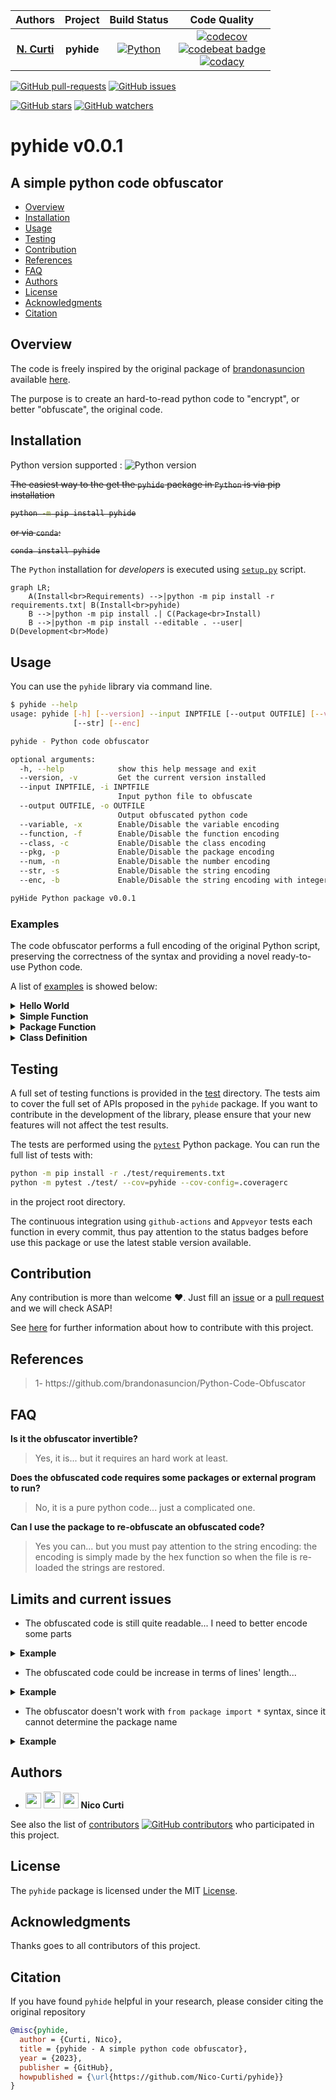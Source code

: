 | **Authors**  | **Project** |  **Build Status** | **Code Quality** |
|:------------:|:-----------:|:-----------------:|:----------------:|
| [**N. Curti**](https://github.com/Nico-Curti) | **pyhide** | [![Python](https://github.com/Nico-Curti/pyhide/actions/workflows/python.yml/badge.svg)](https://github.com/Nico-Curti/pyhide/actions/workflows/python.yml) | [![codecov](https://codecov.io/gh/Nico-Curti/pyhide/graph/badge.svg?token=ZPWQRWTsbf)](https://codecov.io/gh/Nico-Curti/pyhide) <br> [![codebeat badge](https://codebeat.co/badges/79b67ac3-8149-49e4-9901-06d69c696beb)](https://codebeat.co/projects/github-com-nico-curti-pyhide-main) <br> [![codacy](https://app.codacy.com/project/badge/Grade/34a48ad520ec4df2bdb1fc8df22da090)](https://app.codacy.com/gh/Nico-Curti/pyhide/dashboard?utm_source=gh&utm_medium=referral&utm_content=&utm_campaign=Badge_grade) |

[![GitHub pull-requests](https://img.shields.io/github/issues-pr/Nico-Curti/pyhide.svg?style=plastic)](https://github.com/Nico-Curti/pyhide/pulls)
[![GitHub issues](https://img.shields.io/github/issues/Nico-Curti/pyhide.svg?style=plastic)](https://github.com/Nico-Curti/pyhide/issues)

[![GitHub stars](https://img.shields.io/github/stars/Nico-Curti/pyhide.svg?label=Stars&style=social)](https://github.com/Nico-Curti/pyhide/stargazers)
[![GitHub watchers](https://img.shields.io/github/watchers/Nico-Curti/pyhide.svg?label=Watch&style=social)](https://github.com/Nico-Curti/pyhide/watchers)

# pyhide v0.0.1

## A simple python code obfuscator

* [Overview](#overview)
* [Installation](#installation)
* [Usage](#usage)
* [Testing](#testing)
* [Contribution](#contribution)
* [References](#references)
* [FAQ](#faq)
* [Authors](#authors)
* [License](#license)
* [Acknowledgments](#acknowledgments)
* [Citation](#citation)

## Overview

The code is freely inspired by the original package of [brandonasuncion](https://github.com/brandonasuncion) available [here](https://github.com/brandonasuncion/Python-Code-Obfuscator).

The purpose is to create an hard-to-read python code to "encrypt", or better "obfuscate", the original code.

## Installation

Python version supported : ![Python version](https://img.shields.io/badge/python-3.9|3.10|3.11-blue.svg)

~~The easiest way to the get the `pyhide` package in `Python` is via pip installation~~

<strike>

```bash
python -m pip install pyhide
```

</strike>

~~or via `conda`:~~

<strike>

```bash
conda install pyhide
```

</strike>

The `Python` installation for *developers* is executed using [`setup.py`](https://github.com/Nico-Curti/pyhide/blob/main/setup.py) script.

```mermaid
graph LR;
    A(Install<br>Requirements) -->|python -m pip install -r requirements.txt| B(Install<br>pyhide)
    B -->|python -m pip install .| C(Package<br>Install)
    B -->|python -m pip install --editable . --user| D(Development<br>Mode)
```

## Usage

You can use the `pyhide` library via command line.

```bash
$ pyhide --help
usage: pyhide [-h] [--version] --input INPTFILE [--output OUTFILE] [--variable] [--function] [--class] [--pkg] [--num]
              [--str] [--enc]

pyhide - Python code obfuscator

optional arguments:
  -h, --help            show this help message and exit
  --version, -v         Get the current version installed
  --input INPTFILE, -i INPTFILE
                        Input python file to obfuscate
  --output OUTFILE, -o OUTFILE
                        Output obfuscated python code
  --variable, -x        Enable/Disable the variable encoding
  --function, -f        Enable/Disable the function encoding
  --class, -c           Enable/Disable the class encoding
  --pkg, -p             Enable/Disable the package encoding
  --num, -n             Enable/Disable the number encoding
  --str, -s             Enable/Disable the string encoding
  --enc, -b             Enable/Disable the string encoding with integers to reduce the code length

pyHide Python package v0.0.1
```

### Examples

The code obfuscator performs a full encoding of the original Python script, preserving the correctness of the syntax and providing a novel ready-to-use Python code.

A list of [examples](https://github.com/Nico-Curti/pyhide/blob/main/examples) is showed below:

<details><summary><b>Hello World</b></summary>
<p>

<b>cmd</b>
```bash
pyhide --input hello_world.py --variable --function --class --pkg --num --str
```

<b>Original</b>

```python
#!/usr/bin/env python
# -*- coding: utf-8 -*-

print('Hello World', end='', flush=True)
```

<b>Obfuscated</b>

```python
__ = ((((((()==[])+(()==()))<<((()==[])+(()==()))))<<((()==[])+(()==())))+(((((((((((()==[])+(()==()))<<((()==[])+(()==()))))<<((()==[])+(()==()))))<<((()==[])+(()==()))))<<((()==[])+(()==()))))<<((()==[])+(()==())))+(((((((((((((()==[])+(()==()))<<((()==[])+(()==()))))<<((()==[])+(()==()))))<<((()==[])+(()==()))))<<((()==[])+(()==()))))<<((()==[])+(()==()))))<<((()==[])+(()==()))))
________ = ((((()==[])+(()==()))<<((()==[])+(()==())))+(((((((((()==[])+(()==()))<<((()==[])+(()==()))))<<((()==[])+(()==()))))<<((()==[])+(()==()))))<<((()==[])+(()==())))+(((((((((((()==[])+(()==()))<<((()==[])+(()==()))))<<((()==[])+(()==()))))<<((()==[])+(()==()))))<<((()==[])+(()==()))))<<((()==[])+(()==())))+(((((((((((((()==[])+(()==()))<<((()==[])+(()==()))))<<((()==[])+(()==()))))<<((()==[])+(()==()))))<<((()==[])+(()==()))))<<((()==[])+(()==()))))<<((()==[])+(()==()))))
__________ = (((()==[])+(()==()))+(((()==[])+(()==()))<<((()==[])+(()==())))+(((((()==[])+(()==()))<<((()==[])+(()==()))))<<((()==[])+(()==())))+(((((((((()==[])+(()==()))<<((()==[])+(()==()))))<<((()==[])+(()==()))))<<((()==[])+(()==()))))<<((()==[])+(()==())))+(((((((((((((()==[])+(()==()))<<((()==[])+(()==()))))<<((()==[])+(()==()))))<<((()==[])+(()==()))))<<((()==[])+(()==()))))<<((()==[])+(()==()))))<<((()==[])+(()==()))))
_______ = (((()==[])+(()==()))+(((()==[])+(()==()))<<((()==[])+(()==())))+(((((()==[])+(()==()))<<((()==[])+(()==()))))<<((()==[])+(()==())))+(((((((()==[])+(()==()))<<((()==[])+(()==()))))<<((()==[])+(()==()))))<<((()==[])+(()==())))+(((((((((((()==[])+(()==()))<<((()==[])+(()==()))))<<((()==[])+(()==()))))<<((()==[])+(()==()))))<<((()==[])+(()==()))))<<((()==[])+(()==())))+(((((((((((((()==[])+(()==()))<<((()==[])+(()==()))))<<((()==[])+(()==()))))<<((()==[])+(()==()))))<<((()==[])+(()==()))))<<((()==[])+(()==()))))<<((()==[])+(()==()))))
_____ = ((((((()==[])+(()==()))<<((()==[])+(()==()))))<<((()==[])+(()==())))+(((((((()==[])+(()==()))<<((()==[])+(()==()))))<<((()==[])+(()==()))))<<((()==[])+(()==())))+(((((((((((()==[])+(()==()))<<((()==[])+(()==()))))<<((()==[])+(()==()))))<<((()==[])+(()==()))))<<((()==[])+(()==()))))<<((()==[])+(()==())))+(((((((((((((()==[])+(()==()))<<((()==[])+(()==()))))<<((()==[])+(()==()))))<<((()==[])+(()==()))))<<((()==[])+(()==()))))<<((()==[])+(()==()))))<<((()==[])+(()==()))))
___ = (((()==[])+(()==()))+(((((()==[])+(()==()))<<((()==[])+(()==()))))<<((()==[])+(()==())))+(((((((((((()==[])+(()==()))<<((()==[])+(()==()))))<<((()==[])+(()==()))))<<((()==[])+(()==()))))<<((()==[])+(()==()))))<<((()==[])+(()==())))+(((((((((((((()==[])+(()==()))<<((()==[])+(()==()))))<<((()==[])+(()==()))))<<((()==[])+(()==()))))<<((()==[])+(()==()))))<<((()==[])+(()==()))))<<((()==[])+(()==()))))
____ = ((((((((()==[])+(()==()))<<((()==[])+(()==()))))<<((()==[])+(()==()))))<<((()==[])+(()==())))+(((((((((((((()==[])+(()==()))<<((()==[])+(()==()))))<<((()==[])+(()==()))))<<((()==[])+(()==()))))<<((()==[])+(()==()))))<<((()==[])+(()==()))))<<((()==[])+(()==()))))
getattr(__import__("\x62\x75\x69\x6c\x74\x69\x6e\x73"), "\x70\x72\x69\x6e\x74")(eval("str(''.join(chr(x) if isinstance(x, int) else x for x in [____, ___, _____, _____, _______, ' ', __________, _______, ________, _____, __]))"), end=eval("str(''.join(chr(x) if isinstance(x, int) else x for x in []))"), flush='((()==[])+(()==()))')
```
</p>
</details>

<details><summary><b>Simple Function</b></summary>
<p>

<b>cmd</b>
```bash
pyhide --input simple_func.py --variable --function --class --pkg --num --str
```

<b>Original</b>

```python
def func (a, b, c):
  return a + b + c

print(func(1, 2, 3), end='', flush=True)
```

<b>Obfuscated</b>

```python
____ = (((()==[])+(()==()))+((((()==[])+(()==()))<<((()==[])+(()==())))))
___ = ((((()==[])+(()==()))<<((()==[])+(()==()))))
__ = ((()==[])+(()==()))

def _____(_______, ______, _________):
    return _______ + ______ + _________
getattr(__import__("\x62\x75\x69\x6c\x74\x69\x6e\x73"), "\x70\x72\x69\x6e\x74")(_____(__, ___, ____), end=eval("str(''.join(chr(x) if isinstance(x, int) else x for x in []))"), flush=((()==[])+(()==())))
```
</p>
</details>

<details><summary><b>Package Function</b></summary>
<p>

<b>cmd</b>
```bash
pyhide --input simple_pkg.py --variable --function --class --pkg --num --str
```

<b>Original</b>

```python
import numpy as np

def func (a, b, c):
  return np.sum([a, b, c])

print(func(1, 2, 3), end='', flush=True)
```

<b>Obfuscated</b>

```python
____ = (((()==[])+(()==()))+((((()==[])+(()==()))<<((()==[])+(()==())))))
___ = ((((()==[])+(()==()))<<((()==[])+(()==()))))
__ = ((()==[])+(()==()))
import numpy as ________

def ___________(__________, ______, _____):
    return getattr(__import__("\x6e\x75\x6d\x70\x79"), "\x73\x75\x6d")([__________, ______, _____])
getattr(__import__("\x62\x75\x69\x6c\x74\x69\x6e\x73"), "\x70\x72\x69\x6e\x74")(___________(__, ___, ____), end=eval("str(''.join(chr(x) if isinstance(x, int) else x for x in []))"), flush=((()==[])+(()==())))
```
</p>
</details>

<details><summary><b>Class Definition</b></summary>
<p>

<b>cmd</b>
```bash
pyhide --input simple_class.py --variable --function --class --pkg --num --str
```

<b>Original</b>

```python
class A:

  def __init__ (self, l):
    self.list = l

  def func (self, x):
    return self.list + x

a = A([1, 2, 3])
print(a.func([1, 2, 3]), end='', flush=True)
```

<b>Obfuscated</b>

```python
____ = (((()==[])+(()==()))+((((()==[])+(()==()))<<((()==[])+(()==())))))
___ = ((((()==[])+(()==()))<<((()==[])+(()==()))))
__ = ((()==[])+(()==()))

class _______:

    def __init__(______, _________):
        ______.____________ = _________

    def ___________(______, _____):
        return ______.____________ + _____
__________ = _______([__, ___, ____])
getattr(__import__("\x62\x75\x69\x6c\x74\x69\x6e\x73"), "\x70\x72\x69\x6e\x74")(__________.___________([__, ___, ____]), end=eval("str(''.join(chr(x) if isinstance(x, int) else x for x in []))"), flush=((()==[])+(()==())))
```
</p>
</details>

## Testing

A full set of testing functions is provided in the [test](https://github.com/Nico-Curti/pyhide/blob/main/test) directory.
The tests aim to cover the full set of APIs proposed in the `pyhide` package.
If you want to contribute in the development of the library, please ensure that your new features will not affect the test results.

The tests are performed using the [`pytest`](https://github.com/pytest-dev/pytest/) Python package.
You can run the full list of tests with:

```bash
python -m pip install -r ./test/requirements.txt
python -m pytest ./test/ --cov=pyhide --cov-config=.coveragerc
```

in the project root directory.

The continuous integration using `github-actions` and `Appveyor` tests each function in every commit, thus pay attention to the status badges before use this package or use the latest stable version available.

## Contribution

Any contribution is more than welcome :heart:. Just fill an [issue](https://github.com/Nico-Curti/pyhide/blob/main/.github/ISSUE_TEMPLATE/ISSUE_TEMPLATE.md) or a [pull request](https://github.com/Nico-Curti/pyhide/blob/main/.github/PULL_REQUEST_TEMPLATE/PULL_REQUEST_TEMPLATE.md) and we will check ASAP!

See [here](https://github.com/Nico-Curti/pyhide/blob/main/.github/CONTRIBUTING.md) for further information about how to contribute with this project.

## References

<blockquote>1- https://github.com/brandonasuncion/Python-Code-Obfuscator</blockquote>

## FAQ

**Is it the obfuscator invertible?**

> Yes, it is... but it requires an hard work at least.

**Does the obfuscated code requires some packages or external program to run?**

> No, it is a pure python code... just a complicated one.

**Can I use the package to re-obfuscate an obfuscated code?**

> Yes you can... but you must pay attention to the string encoding: the encoding is simply made by the hex function so when the file is re-loaded the strings are restored.

## Limits and current issues

* The obfuscated code is still quite readable... I need to better encode some parts

<details><summary><b>Example</b></summary>
<p>

<b>Original</b>

```python
a = [3.14, 2.5, 1.4]
```

<b>Obfuscated</b>

```python
_ = float("1.4")
__ = float("2.5")
___ = float("3.14")
____ = [___, __, _]
```
</p>
</details>

* The obfuscated code could be increase in terms of lines' length...

<details><summary><b>Example</b></summary>
<p>

<b>Original</b>

```python
print('Hey, this package is really amazing')
```

<b>Obfuscated</b>

```python
_____________ = ((((((()==[])+(()==[]))**((()==[])+(()==[])))<<(((()==[])+(()==[]))**((()==[])+(()==[])))))+((((()==[])+(()==[]))**((()==[])+(()==[])))<<(((((()==[])+(()==[]))**((()==[])+(()==[])))<<(((()==[])+(()==[]))**((()==[])+(()==[]))))))+((((()==[])+(()==[]))**((()==[])+(()==[])))<<((((()==[])+(()==[]))**((()==[])+(()==[])))+(((((()==[])+(()==[]))**((()==[])+(()==[])))<<(((()==[])+(()==[]))**((()==[])+(()==[])))))))+((((((((()==[])+(()==[]))**((()==[])+(()==[])))<<((((()==[])+(()==[]))**((()==[])+(()==[])))+(((((()==[])+(()==[]))**((()==[])+(()==[])))<<(((()==[])+(()==[]))**((()==[])+(()==[]))))))))<<(((()==[])+(()==[]))**((()==[])+(()==[])))))<<(((()==[])+(()==[]))**((()==[])+(()==[]))))+((((((((((()==[])+(()==[]))**((()==[])+(()==[])))<<((((()==[])+(()==[]))**((()==[])+(()==[])))+(((((()==[])+(()==[]))**((()==[])+(()==[])))<<(((()==[])+(()==[]))**((()==[])+(()==[]))))))))<<(((()==[])+(()==[]))**((()==[])+(()==[])))))<<(((()==[])+(()==[]))**((()==[])+(()==[])))))<<(((()==[])+(()==[]))**((()==[])+(()==[])))))
___________________ = ((((((()==[])+(()==[]))**((()==[])+(()==[])))<<(((()==[])+(()==[]))**((()==[])+(()==[])))))+((((()==[])+(()==[]))**((()==[])+(()==[])))<<((((()==[])+(()==[]))**((()==[])+(()==[])))+(((((()==[])+(()==[]))**((()==[])+(()==[])))<<(((()==[])+(()==[]))**((()==[])+(()==[])))))))+((((((()==[])+(()==[]))**((()==[])+(()==[])))<<((((()==[])+(()==[]))**((()==[])+(()==[])))+(((((()==[])+(()==[]))**((()==[])+(()==[])))<<(((()==[])+(()==[]))**((()==[])+(()==[]))))))))<<(((()==[])+(()==[]))**((()==[])+(()==[]))))+((((((((()==[])+(()==[]))**((()==[])+(()==[])))<<((((()==[])+(()==[]))**((()==[])+(()==[])))+(((((()==[])+(()==[]))**((()==[])+(()==[])))<<(((()==[])+(()==[]))**((()==[])+(()==[]))))))))<<(((()==[])+(()==[]))**((()==[])+(()==[])))))<<(((()==[])+(()==[]))**((()==[])+(()==[]))))+((((((((((()==[])+(()==[]))**((()==[])+(()==[])))<<((((()==[])+(()==[]))**((()==[])+(()==[])))+(((((()==[])+(()==[]))**((()==[])+(()==[])))<<(((()==[])+(()==[]))**((()==[])+(()==[]))))))))<<(((()==[])+(()==[]))**((()==[])+(()==[])))))<<(((()==[])+(()==[]))**((()==[])+(()==[])))))<<(((()==[])+(()==[]))**((()==[])+(()==[])))))
____________ = ((((()==[])+(()==[]))**((()==[])+(()==[])))+((((()==[])+(()==[]))**((()==[])+(()==[])))<<(((((()==[])+(()==[]))**((()==[])+(()==[])))<<(((()==[])+(()==[]))**((()==[])+(()==[]))))))+((((()==[])+(()==[]))**((()==[])+(()==[])))<<((((()==[])+(()==[]))**((()==[])+(()==[])))+(((((()==[])+(()==[]))**((()==[])+(()==[])))<<(((()==[])+(()==[]))**((()==[])+(()==[])))))))+((((((((()==[])+(()==[]))**((()==[])+(()==[])))<<((((()==[])+(()==[]))**((()==[])+(()==[])))+(((((()==[])+(()==[]))**((()==[])+(()==[])))<<(((()==[])+(()==[]))**((()==[])+(()==[]))))))))<<(((()==[])+(()==[]))**((()==[])+(()==[])))))<<(((()==[])+(()==[]))**((()==[])+(()==[]))))+((((((((((()==[])+(()==[]))**((()==[])+(()==[])))<<((((()==[])+(()==[]))**((()==[])+(()==[])))+(((((()==[])+(()==[]))**((()==[])+(()==[])))<<(((()==[])+(()==[]))**((()==[])+(()==[]))))))))<<(((()==[])+(()==[]))**((()==[])+(()==[])))))<<(((()==[])+(()==[]))**((()==[])+(()==[])))))<<(((()==[])+(()==[]))**((()==[])+(()==[])))))
___________ = (((((()==[])+(()==[]))**((()==[])+(()==[])))<<(((((()==[])+(()==[]))**((()==[])+(()==[])))<<(((()==[])+(()==[]))**((()==[])+(()==[]))))))+((((()==[])+(()==[]))**((()==[])+(()==[])))<<((((()==[])+(()==[]))**((()==[])+(()==[])))+(((((()==[])+(()==[]))**((()==[])+(()==[])))<<(((()==[])+(()==[]))**((()==[])+(()==[])))))))+((((((((()==[])+(()==[]))**((()==[])+(()==[])))<<((((()==[])+(()==[]))**((()==[])+(()==[])))+(((((()==[])+(()==[]))**((()==[])+(()==[])))<<(((()==[])+(()==[]))**((()==[])+(()==[]))))))))<<(((()==[])+(()==[]))**((()==[])+(()==[])))))<<(((()==[])+(()==[]))**((()==[])+(()==[]))))+((((((((((()==[])+(()==[]))**((()==[])+(()==[])))<<((((()==[])+(()==[]))**((()==[])+(()==[])))+(((((()==[])+(()==[]))**((()==[])+(()==[])))<<(((()==[])+(()==[]))**((()==[])+(()==[]))))))))<<(((()==[])+(()==[]))**((()==[])+(()==[])))))<<(((()==[])+(()==[]))**((()==[])+(()==[])))))<<(((()==[])+(()==[]))**((()==[])+(()==[])))))
_______________ = ((((((()==[])+(()==[]))**((()==[])+(()==[])))<<(((()==[])+(()==[]))**((()==[])+(()==[])))))+((((((()==[])+(()==[]))**((()==[])+(()==[])))<<((((()==[])+(()==[]))**((()==[])+(()==[])))+(((((()==[])+(()==[]))**((()==[])+(()==[])))<<(((()==[])+(()==[]))**((()==[])+(()==[]))))))))<<(((()==[])+(()==[]))**((()==[])+(()==[]))))+((((((((()==[])+(()==[]))**((()==[])+(()==[])))<<((((()==[])+(()==[]))**((()==[])+(()==[])))+(((((()==[])+(()==[]))**((()==[])+(()==[])))<<(((()==[])+(()==[]))**((()==[])+(()==[]))))))))<<(((()==[])+(()==[]))**((()==[])+(()==[])))))<<(((()==[])+(()==[]))**((()==[])+(()==[]))))+((((((((((()==[])+(()==[]))**((()==[])+(()==[])))<<((((()==[])+(()==[]))**((()==[])+(()==[])))+(((((()==[])+(()==[]))**((()==[])+(()==[])))<<(((()==[])+(()==[]))**((()==[])+(()==[]))))))))<<(((()==[])+(()==[]))**((()==[])+(()==[])))))<<(((()==[])+(()==[]))**((()==[])+(()==[])))))<<(((()==[])+(()==[]))**((()==[])+(()==[])))))
______ = ((((()==[])+(()==[]))**((()==[])+(()==[])))+(((((()==[])+(()==[]))**((()==[])+(()==[])))<<(((()==[])+(()==[]))**((()==[])+(()==[])))))+((((()==[])+(()==[]))**((()==[])+(()==[])))<<(((((()==[])+(()==[]))**((()==[])+(()==[])))<<(((()==[])+(()==[]))**((()==[])+(()==[]))))))+((((((((()==[])+(()==[]))**((()==[])+(()==[])))<<((((()==[])+(()==[]))**((()==[])+(()==[])))+(((((()==[])+(()==[]))**((()==[])+(()==[])))<<(((()==[])+(()==[]))**((()==[])+(()==[]))))))))<<(((()==[])+(()==[]))**((()==[])+(()==[])))))<<(((()==[])+(()==[]))**((()==[])+(()==[]))))+((((((((((()==[])+(()==[]))**((()==[])+(()==[])))<<((((()==[])+(()==[]))**((()==[])+(()==[])))+(((((()==[])+(()==[]))**((()==[])+(()==[])))<<(((()==[])+(()==[]))**((()==[])+(()==[]))))))))<<(((()==[])+(()==[]))**((()==[])+(()==[])))))<<(((()==[])+(()==[]))**((()==[])+(()==[])))))<<(((()==[])+(()==[]))**((()==[])+(()==[])))))
_________ = ((((()==[])+(()==[]))**((()==[])+(()==[])))+(((((()==[])+(()==[]))**((()==[])+(()==[])))<<(((()==[])+(()==[]))**((()==[])+(()==[])))))+((((()==[])+(()==[]))**((()==[])+(()==[])))<<((((()==[])+(()==[]))**((()==[])+(()==[])))+(((((()==[])+(()==[]))**((()==[])+(()==[])))<<(((()==[])+(()==[]))**((()==[])+(()==[])))))))+((((((((()==[])+(()==[]))**((()==[])+(()==[])))<<((((()==[])+(()==[]))**((()==[])+(()==[])))+(((((()==[])+(()==[]))**((()==[])+(()==[])))<<(((()==[])+(()==[]))**((()==[])+(()==[]))))))))<<(((()==[])+(()==[]))**((()==[])+(()==[])))))<<(((()==[])+(()==[]))**((()==[])+(()==[]))))+((((((((((()==[])+(()==[]))**((()==[])+(()==[])))<<((((()==[])+(()==[]))**((()==[])+(()==[])))+(((((()==[])+(()==[]))**((()==[])+(()==[])))<<(((()==[])+(()==[]))**((()==[])+(()==[]))))))))<<(((()==[])+(()==[]))**((()==[])+(()==[])))))<<(((()==[])+(()==[]))**((()==[])+(()==[])))))<<(((()==[])+(()==[]))**((()==[])+(()==[])))))
____ = ((((()==[])+(()==[]))**((()==[])+(()==[])))+(((((()==[])+(()==[]))**((()==[])+(()==[])))<<(((()==[])+(()==[]))**((()==[])+(()==[])))))+((((((((()==[])+(()==[]))**((()==[])+(()==[])))<<((((()==[])+(()==[]))**((()==[])+(()==[])))+(((((()==[])+(()==[]))**((()==[])+(()==[])))<<(((()==[])+(()==[]))**((()==[])+(()==[]))))))))<<(((()==[])+(()==[]))**((()==[])+(()==[])))))<<(((()==[])+(()==[]))**((()==[])+(()==[]))))+((((((((((()==[])+(()==[]))**((()==[])+(()==[])))<<((((()==[])+(()==[]))**((()==[])+(()==[])))+(((((()==[])+(()==[]))**((()==[])+(()==[])))<<(((()==[])+(()==[]))**((()==[])+(()==[]))))))))<<(((()==[])+(()==[]))**((()==[])+(()==[])))))<<(((()==[])+(()==[]))**((()==[])+(()==[])))))<<(((()==[])+(()==[]))**((()==[])+(()==[])))))
___ = ((((()==[])+(()==[]))**((()==[])+(()==[])))+((((((((()==[])+(()==[]))**((()==[])+(()==[])))<<((((()==[])+(()==[]))**((()==[])+(()==[])))+(((((()==[])+(()==[]))**((()==[])+(()==[])))<<(((()==[])+(()==[]))**((()==[])+(()==[]))))))))<<(((()==[])+(()==[]))**((()==[])+(()==[])))))<<(((()==[])+(()==[]))**((()==[])+(()==[]))))+((((((((((()==[])+(()==[]))**((()==[])+(()==[])))<<((((()==[])+(()==[]))**((()==[])+(()==[])))+(((((()==[])+(()==[]))**((()==[])+(()==[])))<<(((()==[])+(()==[]))**((()==[])+(()==[]))))))))<<(((()==[])+(()==[]))**((()==[])+(()==[])))))<<(((()==[])+(()==[]))**((()==[])+(()==[])))))<<(((()==[])+(()==[]))**((()==[])+(()==[])))))
______________ = (((((((()==[])+(()==[]))**((()==[])+(()==[])))<<((((()==[])+(()==[]))**((()==[])+(()==[])))+(((((()==[])+(()==[]))**((()==[])+(()==[])))<<(((()==[])+(()==[]))**((()==[])+(()==[]))))))))<<(((()==[])+(()==[]))**((()==[])+(()==[]))))+((((((((()==[])+(()==[]))**((()==[])+(()==[])))<<((((()==[])+(()==[]))**((()==[])+(()==[])))+(((((()==[])+(()==[]))**((()==[])+(()==[])))<<(((()==[])+(()==[]))**((()==[])+(()==[]))))))))<<(((()==[])+(()==[]))**((()==[])+(()==[])))))<<(((()==[])+(()==[]))**((()==[])+(()==[]))))+((((((((((()==[])+(()==[]))**((()==[])+(()==[])))<<((((()==[])+(()==[]))**((()==[])+(()==[])))+(((((()==[])+(()==[]))**((()==[])+(()==[])))<<(((()==[])+(()==[]))**((()==[])+(()==[]))))))))<<(((()==[])+(()==[]))**((()==[])+(()==[])))))<<(((()==[])+(()==[]))**((()==[])+(()==[])))))<<(((()==[])+(()==[]))**((()==[])+(()==[])))))
________________ = ((((()==[])+(()==[]))**((()==[])+(()==[])))+(((((()==[])+(()==[]))**((()==[])+(()==[])))<<(((()==[])+(()==[]))**((()==[])+(()==[])))))+((((((()==[])+(()==[]))**((()==[])+(()==[])))<<((((()==[])+(()==[]))**((()==[])+(()==[])))+(((((()==[])+(()==[]))**((()==[])+(()==[])))<<(((()==[])+(()==[]))**((()==[])+(()==[]))))))))<<(((()==[])+(()==[]))**((()==[])+(()==[]))))+((((((((()==[])+(()==[]))**((()==[])+(()==[])))<<((((()==[])+(()==[]))**((()==[])+(()==[])))+(((((()==[])+(()==[]))**((()==[])+(()==[])))<<(((()==[])+(()==[]))**((()==[])+(()==[]))))))))<<(((()==[])+(()==[]))**((()==[])+(()==[])))))<<(((()==[])+(()==[]))**((()==[])+(()==[]))))+((((((((((()==[])+(()==[]))**((()==[])+(()==[])))<<((((()==[])+(()==[]))**((()==[])+(()==[])))+(((((()==[])+(()==[]))**((()==[])+(()==[])))<<(((()==[])+(()==[]))**((()==[])+(()==[]))))))))<<(((()==[])+(()==[]))**((()==[])+(()==[])))))<<(((()==[])+(()==[]))**((()==[])+(()==[])))))<<(((()==[])+(()==[]))**((()==[])+(()==[])))))
________ = ((((()==[])+(()==[]))**((()==[])+(()==[])))+((((()==[])+(()==[]))**((()==[])+(()==[])))<<((((()==[])+(()==[]))**((()==[])+(()==[])))+(((((()==[])+(()==[]))**((()==[])+(()==[])))<<(((()==[])+(()==[]))**((()==[])+(()==[])))))))+((((((((()==[])+(()==[]))**((()==[])+(()==[])))<<((((()==[])+(()==[]))**((()==[])+(()==[])))+(((((()==[])+(()==[]))**((()==[])+(()==[])))<<(((()==[])+(()==[]))**((()==[])+(()==[]))))))))<<(((()==[])+(()==[]))**((()==[])+(()==[])))))<<(((()==[])+(()==[]))**((()==[])+(()==[]))))+((((((((((()==[])+(()==[]))**((()==[])+(()==[])))<<((((()==[])+(()==[]))**((()==[])+(()==[])))+(((((()==[])+(()==[]))**((()==[])+(()==[])))<<(((()==[])+(()==[]))**((()==[])+(()==[]))))))))<<(((()==[])+(()==[]))**((()==[])+(()==[])))))<<(((()==[])+(()==[]))**((()==[])+(()==[])))))<<(((()==[])+(()==[]))**((()==[])+(()==[])))))
_______ = (((((()==[])+(()==[]))**((()==[])+(()==[])))<<((((()==[])+(()==[]))**((()==[])+(()==[])))+(((((()==[])+(()==[]))**((()==[])+(()==[])))<<(((()==[])+(()==[]))**((()==[])+(()==[])))))))+((((((((()==[])+(()==[]))**((()==[])+(()==[])))<<((((()==[])+(()==[]))**((()==[])+(()==[])))+(((((()==[])+(()==[]))**((()==[])+(()==[])))<<(((()==[])+(()==[]))**((()==[])+(()==[]))))))))<<(((()==[])+(()==[]))**((()==[])+(()==[])))))<<(((()==[])+(()==[]))**((()==[])+(()==[]))))+((((((((((()==[])+(()==[]))**((()==[])+(()==[])))<<((((()==[])+(()==[]))**((()==[])+(()==[])))+(((((()==[])+(()==[]))**((()==[])+(()==[])))<<(((()==[])+(()==[]))**((()==[])+(()==[]))))))))<<(((()==[])+(()==[]))**((()==[])+(()==[])))))<<(((()==[])+(()==[]))**((()==[])+(()==[])))))<<(((()==[])+(()==[]))**((()==[])+(()==[])))))
_________________ = (((((()==[])+(()==[]))**((()==[])+(()==[])))<<(((((()==[])+(()==[]))**((()==[])+(()==[])))<<(((()==[])+(()==[]))**((()==[])+(()==[]))))))+((((((()==[])+(()==[]))**((()==[])+(()==[])))<<((((()==[])+(()==[]))**((()==[])+(()==[])))+(((((()==[])+(()==[]))**((()==[])+(()==[])))<<(((()==[])+(()==[]))**((()==[])+(()==[]))))))))<<(((()==[])+(()==[]))**((()==[])+(()==[]))))+((((((((()==[])+(()==[]))**((()==[])+(()==[])))<<((((()==[])+(()==[]))**((()==[])+(()==[])))+(((((()==[])+(()==[]))**((()==[])+(()==[])))<<(((()==[])+(()==[]))**((()==[])+(()==[]))))))))<<(((()==[])+(()==[]))**((()==[])+(()==[])))))<<(((()==[])+(()==[]))**((()==[])+(()==[]))))+((((((((((()==[])+(()==[]))**((()==[])+(()==[])))<<((((()==[])+(()==[]))**((()==[])+(()==[])))+(((((()==[])+(()==[]))**((()==[])+(()==[])))<<(((()==[])+(()==[]))**((()==[])+(()==[]))))))))<<(((()==[])+(()==[]))**((()==[])+(()==[])))))<<(((()==[])+(()==[]))**((()==[])+(()==[])))))<<(((()==[])+(()==[]))**((()==[])+(()==[])))))
__________ = (((((()==[])+(()==[]))**((()==[])+(()==[])))<<(((((()==[])+(()==[]))**((()==[])+(()==[])))<<(((()==[])+(()==[]))**((()==[])+(()==[]))))))+((((()==[])+(()==[]))**((()==[])+(()==[])))<<((((()==[])+(()==[]))**((()==[])+(()==[])))+(((((()==[])+(()==[]))**((()==[])+(()==[])))<<(((()==[])+(()==[]))**((()==[])+(()==[])))))))+((((((((()==[])+(()==[]))**((()==[])+(()==[])))<<((((()==[])+(()==[]))**((()==[])+(()==[])))+(((((()==[])+(()==[]))**((()==[])+(()==[])))<<(((()==[])+(()==[]))**((()==[])+(()==[]))))))))<<(((()==[])+(()==[]))**((()==[])+(()==[])))))<<(((()==[])+(()==[]))**((()==[])+(()==[])))))
__________________ = ((((()==[])+(()==[]))**((()==[])+(()==[])))+((((()==[])+(()==[]))**((()==[])+(()==[])))<<((((()==[])+(()==[]))**((()==[])+(()==[])))+(((((()==[])+(()==[]))**((()==[])+(()==[])))<<(((()==[])+(()==[]))**((()==[])+(()==[])))))))+((((((()==[])+(()==[]))**((()==[])+(()==[])))<<((((()==[])+(()==[]))**((()==[])+(()==[])))+(((((()==[])+(()==[]))**((()==[])+(()==[])))<<(((()==[])+(()==[]))**((()==[])+(()==[]))))))))<<(((()==[])+(()==[]))**((()==[])+(()==[]))))+((((((((()==[])+(()==[]))**((()==[])+(()==[])))<<((((()==[])+(()==[]))**((()==[])+(()==[])))+(((((()==[])+(()==[]))**((()==[])+(()==[])))<<(((()==[])+(()==[]))**((()==[])+(()==[]))))))))<<(((()==[])+(()==[]))**((()==[])+(()==[])))))<<(((()==[])+(()==[]))**((()==[])+(()==[]))))+((((((((((()==[])+(()==[]))**((()==[])+(()==[])))<<((((()==[])+(()==[]))**((()==[])+(()==[])))+(((((()==[])+(()==[]))**((()==[])+(()==[])))<<(((()==[])+(()==[]))**((()==[])+(()==[]))))))))<<(((()==[])+(()==[]))**((()==[])+(()==[])))))<<(((()==[])+(()==[]))**((()==[])+(()==[])))))<<(((()==[])+(()==[]))**((()==[])+(()==[])))))
_____ = ((((()==[])+(()==[]))**((()==[])+(()==[])))+((((()==[])+(()==[]))**((()==[])+(()==[])))<<(((((()==[])+(()==[]))**((()==[])+(()==[])))<<(((()==[])+(()==[]))**((()==[])+(()==[]))))))+((((((((()==[])+(()==[]))**((()==[])+(()==[])))<<((((()==[])+(()==[]))**((()==[])+(()==[])))+(((((()==[])+(()==[]))**((()==[])+(()==[])))<<(((()==[])+(()==[]))**((()==[])+(()==[]))))))))<<(((()==[])+(()==[]))**((()==[])+(()==[])))))<<(((()==[])+(()==[]))**((()==[])+(()==[]))))+((((((((((()==[])+(()==[]))**((()==[])+(()==[])))<<((((()==[])+(()==[]))**((()==[])+(()==[])))+(((((()==[])+(()==[]))**((()==[])+(()==[])))<<(((()==[])+(()==[]))**((()==[])+(()==[]))))))))<<(((()==[])+(()==[]))**((()==[])+(()==[])))))<<(((()==[])+(()==[]))**((()==[])+(()==[])))))<<(((()==[])+(()==[]))**((()==[])+(()==[])))))
__ = (((((()==[])+(()==[]))**((()==[])+(()==[])))<<((((()==[])+(()==[]))**((()==[])+(()==[])))+(((((()==[])+(()==[]))**((()==[])+(()==[])))<<(((()==[])+(()==[]))**((()==[])+(()==[])))))))+((((((((((()==[])+(()==[]))**((()==[])+(()==[])))<<((((()==[])+(()==[]))**((()==[])+(()==[])))+(((((()==[])+(()==[]))**((()==[])+(()==[])))<<(((()==[])+(()==[]))**((()==[])+(()==[]))))))))<<(((()==[])+(()==[]))**((()==[])+(()==[])))))<<(((()==[])+(()==[]))**((()==[])+(()==[])))))<<(((()==[])+(()==[]))**((()==[])+(()==[])))))
getattr(__import__("\x62\x75\x69\x6c\x74\x69\x6e\x73"), "\x70\x72\x69\x6e\x74")(eval("str(''.join(chr(x) if isinstance(x, int) else x for x in [__, _____, __________________, __________, ' ', _________________, _______, ________, ________________, ' ', ______________, ___, ____, _________, ___, ______, _____, ' ', ________, ________________, ' ', _______________, _____, ___, ___________, ___________, __________________, ' ', ___, ____________, ___, ___________________, ________, _____________, ______]))"))
```
</p>
</details>

* The obfuscator doesn't work with `from package import *` syntax, since it cannot determine the package name

<details><summary><b>Example</b></summary>
<p>

<b>Original</b>

```python
from numpy import *
std([1, 2, 3])
```

<b>Obfuscated</b>

```python
___ = ((((()==[])+(()==[]))**((()==[])+(()==[])))+(((((()==[])+(()==[]))**((()==[])+(()==[])))<<(((()==[])+(()==[]))**((()==[])+(()==[]))))))
__ = (((((()==[])+(()==[]))**((()==[])+(()==[])))<<(((()==[])+(()==[]))**((()==[])+(()==[])))))
_ = (((()==[])+(()==[]))**((()==[])+(()==[])))
from numpy import *
_____([_, __, ___])
```
</p>
</details>

## Authors

* <img src="https://avatars0.githubusercontent.com/u/24650975?s=400&v=4" width="25px"> [<img src="https://github.githubassets.com/images/modules/logos_page/GitHub-Mark.png" width="27px">](https://github.com/Nico-Curti) [<img src="https://cdn.rawgit.com/physycom/templates/697b327d/logo_unibo.png" width="25px">](https://www.unibo.it/sitoweb/nico.curti2) **Nico Curti**

See also the list of [contributors](https://github.com/Nico-Curti/pyhide/contributors) [![GitHub contributors](https://img.shields.io/github/contributors/Nico-Curti/pyhide.svg?style=plastic)](https://github.com/Nico-Curti/pyhide/graphs/contributors/) who participated in this project.

## License

The `pyhide` package is licensed under the MIT [License](https://github.com/Nico-Curti/pyhide/blob/main/LICENSE).

## Acknowledgments

Thanks goes to all contributors of this project.

## Citation

If you have found `pyhide` helpful in your research, please consider citing the original repository

```BibTeX
@misc{pyhide,
  author = {Curti, Nico},
  title = {pyhide - A simple python code obfuscator},
  year = {2023},
  publisher = {GitHub},
  howpublished = {\url{https://github.com/Nico-Curti/pyhide}}
}
```

